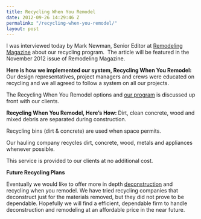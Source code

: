 ```yaml
---
title: Recycling When You Remodel
date: 2012-09-26 14:29:46 Z
permalink: "/recycling-when-you-remodel/"
layout: post
---
```


I was interviewed today by Mark Newman, Senior Editor at <a href="http://www.remodeling.hw.net/green-policy/trash-talk.aspx">Remodeling Magazine</a> about our recycling program.  The article will be featured in the November 2012 issue of Remodeling Magazine.

<strong>Here is how we implemented our system, Recycling When You Remodel: </strong>
Our design representatives, project managers and crews were educated on recycling and we all agreed to follow a system on all our projects.

The Recycling When You Remodel options and <a href="http://www.murraylampert.com/san-diego-green-home-construction/">our program</a> is discussed up front with our clients.

<strong>Recycling When You Remodel, Here’s How: </strong>
Dirt, clean concrete, wood and mixed debris are separated during construction.

Recycling bins (dirt &amp; concrete) are used when space permits.

Our hauling company recycles dirt, concrete, wood, metals and appliances whenever possible.

This service is provided to our clients at no additional cost.

<strong>Future Recycling Plans</strong>

Eventually we would like to offer more in depth <a href="http://recyclesandiego.org/">deconstruction</a> and recycling when you remodel. We have tried recycling companies that deconstruct just for the materials removed, but they did not prove to be dependable. Hopefully we will find a efficient, dependable firm to handle deconstruction and remodeling at an affordable price in the near future.
